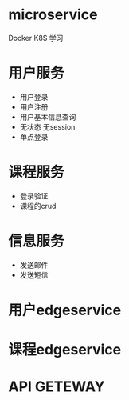 # microservice
Docker K8S 学习

# 用户服务
- 用户登录
- 用户注册
- 用户基本信息查询
- 无状态 无session
- 单点登录

# 课程服务
- 登录验证
- 课程的crud

# 信息服务
- 发送邮件
- 发送短信

# 用户edgeservice
# 课程edgeservice
# API GETEWAY
